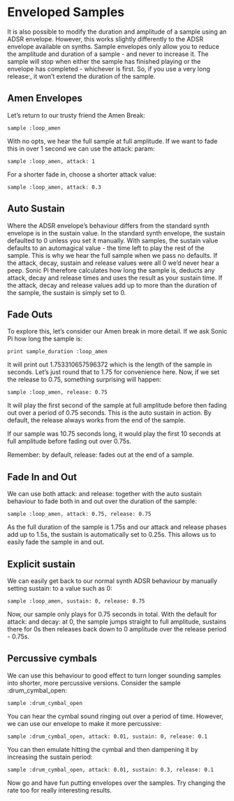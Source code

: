# Enveloped Samples 

It is also possible to modify the duration and amplitude of a sample using an ADSR envelope. However, this works slightly differently to the ADSR envelope available on synths. Sample envelopes only allow you to reduce the amplitude and duration of a sample - and never to increase it. The sample will stop when either the sample has finished playing or the envelope has completed - whichever is first. So, if you use a very long release:, it won’t extend the duration of the sample. 

## Amen Envelopes 

Let’s return to our trusty friend the Amen Break: 

```
sample :loop_amen 
```

With no opts, we hear the full sample at full amplitude. If we want to fade this in over 1 second we can use the attack: param: 

```
sample :loop_amen, attack: 1 
```

For a shorter fade in, choose a shorter attack value: 

```
sample :loop_amen, attack: 0.3 
```

## Auto Sustain 

Where the ADSR envelope’s behaviour differs from the standard synth envelope is in the sustain value. In the standard synth envelope, the sustain defaulted to 0 unless you set it manually. With samples, the sustain value defaults to an automagical value - the time left to play the rest of the sample. This is why we hear the full sample when we pass no defaults. If the attack, decay, sustain and release values were all 0 we’d never hear a peep. Sonic Pi therefore calculates how long the sample is, deducts any attack, decay and release times and uses the result as your sustain time. If the attack, decay and release values add up to more than the duration of the sample, the sustain is simply set to 0. 

## Fade Outs 

To explore this, let’s consider our Amen break in more detail. If we ask Sonic Pi how long the sample is: 

```
print sample_duration :loop_amen 
```

It will print out 1.753310657596372 which is the length of the sample in seconds. Let’s just round that to 1.75 for convenience here. Now, if we set the release to 0.75, something surprising will happen: 

```
sample :loop_amen, release: 0.75 
```

It will play the first second of the sample at full amplitude before then fading out over a period of 0.75 seconds. This is the auto sustain in action. By default, the release always works from the end of the sample. 

If our sample was 10.75 seconds long, it would play the first 10 seconds at full amplitude before fading out over 0.75s. 

Remember: by default, release: fades out at the end of a sample. 

## Fade In and Out 

We can use both attack: and release: together with the auto sustain behaviour to fade both in and out over the duration of the sample: 

```
sample :loop_amen, attack: 0.75, release: 0.75 
```

As the full duration of the sample is 1.75s and our attack and release phases add up to 1.5s, the sustain is automatically set to 0.25s. This allows us to easily fade the sample in and out. 

## Explicit sustain 

We can easily get back to our normal synth ADSR behaviour by manually setting sustain: to a value such as 0: 

```
sample :loop_amen, sustain: 0, release: 0.75 
```

Now, our sample only plays for 0.75 seconds in total. With the default for attack: and decay: at 0, the sample jumps straight to full amplitude, sustains there for 0s then releases back down to 0 amplitude over the release period - 0.75s. 

## Percussive cymbals 

We can use this behaviour to good effect to turn longer sounding samples into shorter, more percussive versions. Consider the sample :drum_cymbal_open: 

```
sample :drum_cymbal_open 
```

You can hear the cymbal sound ringing out over a period of time. However, we can use our envelope to make it more percussive: 

```
sample :drum_cymbal_open, attack: 0.01, sustain: 0, release: 0.1 
```

You can then emulate hitting the cymbal and then dampening it by increasing the sustain period: 

```
sample :drum_cymbal_open, attack: 0.01, sustain: 0.3, release: 0.1 
```

Now go and have fun putting envelopes over the samples. Try changing the rate too for really interesting results.
